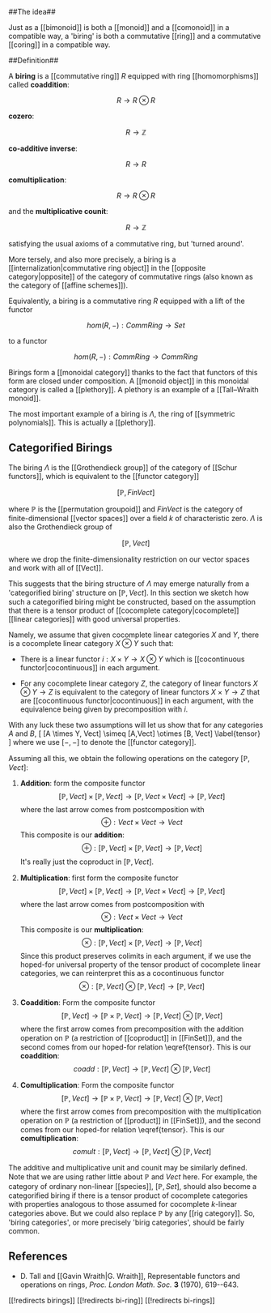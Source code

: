 ##The idea##

Just as a [[bimonoid]] is both a [[monoid]] and a [[comonoid]] in a compatible way, a 'biring' is both a commutative [[ring]] and a commutative [[coring]] in a compatible way.

##Definition##

A **biring** is a [[commutative ring]] $R$ equipped with ring [[homomorphisms]] called **coaddition**:

$$ R \to R \otimes R $$

**cozero**:

$$ R \to \mathbb{Z} $$

**co-additive inverse**:

$$ R \to R $$

**comultiplication**:

$$ R \to R \otimes R $$

and the **multiplicative counit**:

$$ R \to \mathbb{Z} $$

satisfying the usual axioms of a commutative ring, but 'turned around'.  

More tersely, and also more precisely, a biring is a [[internalization|commutative ring object]] in the [[opposite category|opposite]] of the category of commutative rings (also known as the category of [[affine schemes]]).  

Equivalently, a biring is a commutative ring $R$ equipped with a lift of the functor 

$$ hom(R, -) : CommRing \to Set $$

to a functor

$$ hom(R, -) : CommRing \to CommRing $$

Birings form a [[monoidal category]] thanks to the fact that functors of this form are closed under composition.  A [[monoid object]] in this monoidal category is called a [[plethory]].  A plethory is an example of a [[Tall–Wraith monoid]].

The most important example of a biring is $\Lambda$, the ring of [[symmetric polynomials]].  This is actually a [[plethory]].

## Categorified Birings ##

The biring $\Lambda$ is the [[Grothendieck group]] of the category of [[Schur functors]], which is equivalent to the [[functor category]]

$$[\mathbb{P}, FinVect] $$

where $\mathbb{P}$ is the [[permutation groupoid]] and $FinVect$ is the category of finite-dimensional [[vector spaces]] over a field $k$ of characteristic zero.  $\Lambda$ is also the Grothendieck group of 

$$[\mathbb{P}, Vect ]$$

where we drop the finite-dimensionality restriction on our vector spaces and work with all of [[Vect]].

This suggests that the biring structure of $\Lambda$ may emerge naturally from a 'categorified biring' structure on $[\mathbb{P}, Vect ]$.  In this section we sketch how such a categorified biring might be constructed, based on the assumption that there is a tensor product of [[cocomplete category|cocomplete]] [[linear categories]] with good universal properties.  

Namely, we assume that given cocomplete linear categories $X$ and $Y$, there is a cocomplete linear category $X \otimes Y$ such that:

* There is a linear functor $i: X \times Y \to X \otimes Y$ which is [[cocontinuous functor|cocontinuous]] in each argument.

* For any cocomplete linear category $Z$, the category of linear functors $X \otimes Y \to Z$ is equivalent to the category of linear functors $X \times Y \to Z$ that are [[cocontinuous functor|cocontinuous]] in each argument, with the equivalence being given by precomposition with $i$.

With any luck these two assumptions will let us show that for any categories $A$ and $B$, 
\[ [A \times Y, Vect] \simeq [A,Vect] \otimes [B, Vect] \label{tensor} \]
where we use $[-,-]$ to denote the [[functor category]].

Assuming all this, we obtain the following operations on the category $[\mathbb{P}, Vect]$:

1. **Addition**: form the composite functor
$$ [\mathbb{P}, Vect] \times  [\mathbb{P}, Vect]  \to [\mathbb{P}, Vect \times Vect] \to  [\mathbb{P}, Vect] $$
where the last arrow comes from postcomposition with 
$$ \oplus : Vect \times Vect \to Vect $$
This composite is our **addition**:
$$ \oplus :  [\mathbb{P}, Vect] \times  [\mathbb{P}, Vect] \to  [\mathbb{P}, Vect] $$
It's really just the coproduct in $[\mathbb{P}, Vect]$.

1. **Multiplication**: first form the composite functor
$$ [\mathbb{P}, Vect] \times  [\mathbb{P}, Vect]  \to [\mathbb{P}, Vect \times Vect] \to  [\mathbb{P}, Vect] $$
where the last arrow comes from postcomposition with 
$$ \otimes : Vect \times Vect \to Vect $$
This composite is our **multiplication**:
$$ \otimes :  [\mathbb{P}, Vect] \times  [\mathbb{P}, Vect] \to  [\mathbb{P}, Vect] $$
Since this product preserves colimits in each argument, if we use the hoped-for universal property of the tensor product of cocomplete linear categories, we can reinterpret this as a cocontinuous functor
$$  \otimes:  [\mathbb{P}, Vect] \otimes  [\mathbb{P}, Vect]  \to  [\mathbb{P}, Vect] $$

1. **Coaddition**: Form the composite functor
$$  [\mathbb{P}, Vect] \to [\mathbb{P} \times \mathbb{P} , Vect] \to [\mathbb{P}, Vect] \otimes [\mathbb{P}, Vect] $$
where the first arrow comes from precomposition with the addition operation on $\mathbb{P}$ (a restriction of [[coproduct]] in [[FinSet]]), and the second comes from our hoped-for relation \eqref{tensor}.  This is our **coaddition**:
$$  coadd: [\mathbb{P}, Vect] \to [\mathbb{P}, Vect] \otimes [\mathbb{P}, Vect] $$

1.  **Comultiplication**: Form the composite functor
$$  [\mathbb{P}, Vect] \to [\mathbb{P} \times \mathbb{P} , Vect] \to [\mathbb{P}, Vect] \otimes [\mathbb{P}, Vect] $$
where the first arrow comes from precomposition with the multiplication operation on $\mathbb{P}$ (a restriction of [[product]] in [[FinSet]]), and the second comes from our hoped-for relation \eqref{tensor}.  This is our **comultiplication**:
$$  comult: [\mathbb{P}, Vect] \to [\mathbb{P}, Vect] \otimes [\mathbb{P}, Vect] $$

The additive and multiplicative unit and counit may be similarly defined.  Note that we are using rather little about $\mathbb{P}$ and $Vect$ here.  For example, the category of ordinary non-linear [[species]], $[\mathbb{P}, Set]$, should also become a categorified biring if there is a tensor product of cocomplete categories with properties analogous to those assumed for cocomplete $k$-linear categories above.  But we could also replace $\mathbb{P}$ by any [[rig category]].  So, 'biring categories', or more precisely 'birig categories', should be fairly common.  

## References

* D. Tall and [[Gavin Wraith|G. Wraith]], Representable functors and operations on rings, _Proc. London Math. Soc._ **3** (1970), 619--643.

[[!redirects birings]] 
[[!redirects bi-ring]] 
[[!redirects bi-rings]] 

